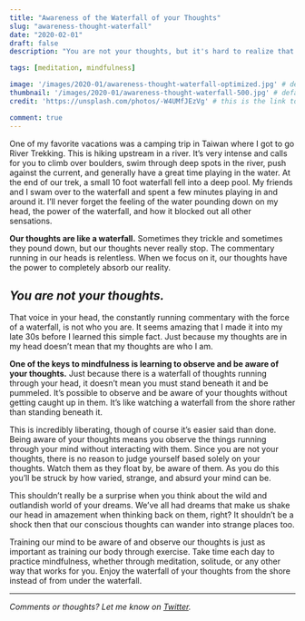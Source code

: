 ```yaml
---
title: "Awareness of the Waterfall of your Thoughts"
slug: "awareness-thought-waterfall"
date: "2020-02-01"
draft: false
description: "You are not your thoughts, but it's hard to realize that when your thoughts constantly crash down all around you. Mindfulness teaches us how to observe our thoughts."

tags: [meditation, mindfulness]

image: '/images/2020-01/awareness-thought-waterfall-optimized.jpg' # default width is 1280
thumbnail: '/images/2020-01/awareness-thought-waterfall-500.jpg' # default size should be 500x500
credit: 'https://unsplash.com/photos/-W4UMfJEzVg' # this is the link to the page the image came from 

comment: true
---
```

One of my favorite vacations was a camping trip in Taiwan where I got to go River Trekking. This is hiking upstream in a river. It’s very intense and calls for you to climb over boulders, swim through deep spots in the river, push against the current, and generally have a great time playing in the water. At the end of our trek, a small 10 foot waterfall fell into a deep pool. My friends and I swam over to the waterfall and spent a few minutes playing in and around it. I’ll never forget the feeling of the water pounding down on my head, the power of the waterfall, and how it blocked out all other sensations.
<!--more-->

**Our thoughts are like a waterfall.** Sometimes they trickle and sometimes they pound down, but our thoughts never really stop. The commentary running in our heads is relentless. When we focus on it, our thoughts have the power to completely absorb our reality.

## ***You are not your thoughts.***

That voice in your head, the constantly running commentary with the force of a waterfall, is not who you are. It seems amazing that I made it into my late 30s before I learned this simple fact. Just because my thoughts are in my head doesn’t mean that my thoughts are who I am.

**One of the keys to mindfulness is learning to observe and be aware of your thoughts.** Just because there is a waterfall of thoughts running through your head, it doesn’t mean you must stand beneath it and be pummeled. It’s possible to observe and be aware of your thoughts without getting caught up in them. It’s like watching a waterfall from the shore rather than standing beneath it.

This is incredibly liberating, though of course it’s easier said than done. Being aware of your thoughts means you observe the things running through your mind without interacting with them. Since you are not your thoughts, there is no reason to judge yourself based solely on your thoughts. Watch them as they float by, be aware of them. As you do this you’ll be struck by how varied, strange, and absurd your mind can be.

This shouldn’t really be a surprise when you think about the wild and outlandish world of your dreams. We’ve all had dreams that make us shake our head in amazement when thinking back on them, right? It shouldn’t be a shock then that our conscious thoughts can wander into strange places too.

Training our mind to be aware of and observe our thoughts is just as important as training our body through exercise. Take time each day to practice mindfulness, whether through meditation, solitude, or any other way that works for you. Enjoy the waterfall of your thoughts from the shore instead of from under the waterfall.

---

*Comments or thoughts? Let me know on [Twitter](https://twitter.com/adamtervort/).*
